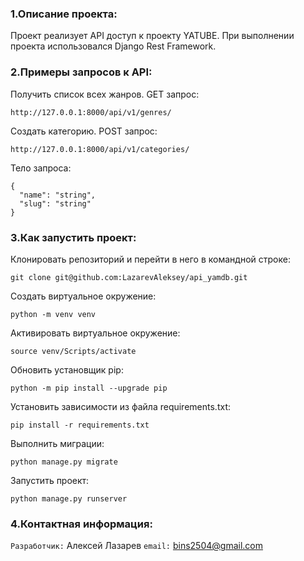 ### 1.Описание проекта:

Проект реализует API доступ к проекту YATUBE. При выполнении проекта использовался Django Rest Framework.

### 2.Примеры запросов к API:

Получить список всех жанров.
GET запрос:
```
http://127.0.0.1:8000/api/v1/genres/
```
Создать категорию.
POST запрос:
```
http://127.0.0.1:8000/api/v1/categories/
```
Тело запроса:
```
{
  "name": "string",
  "slug": "string"
}
```
### 3.Как запустить проект:

Клонировать репозиторий и перейти в него в командной строке:

```
git clone git@github.com:LazarevAleksey/api_yamdb.git
```

Cоздать виртуальное окружение:

```
python -m venv venv
```
Активировать виртуальное окружение:
```
source venv/Scripts/activate
```
Обновить установщик pip:
```
python -m pip install --upgrade pip
```
Установить зависимости из файла requirements.txt:
```
pip install -r requirements.txt
```

Выполнить миграции:

```
python manage.py migrate
```

Запустить проект:

```
python manage.py runserver
```

### 4.Контактная информация:
```Разработчик:```
Алексей Лазарев
```email:``` 
bins2504@gmail.com
